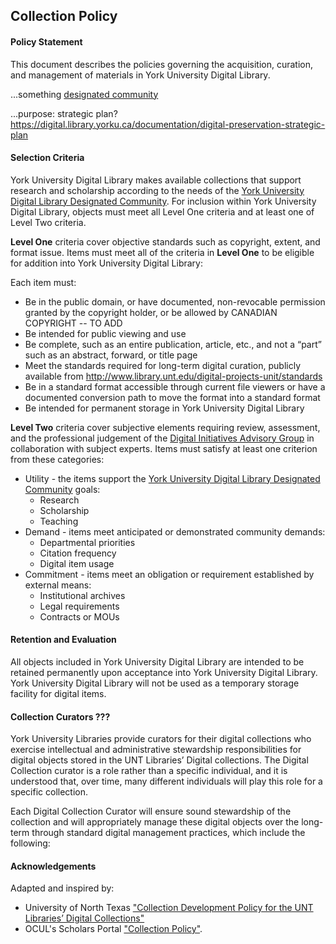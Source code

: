 ## Collection Policy

#### Policy Statement

This document describes the policies governing the acquisition, curation, and management of materials in York University Digital Library.

...something [designated community](https://digital.library.yorku.ca/documentation/digital-preservation-designated-community-definition)

...purpose: strategic plan? https://digital.library.yorku.ca/documentation/digital-preservation-strategic-plan

#### Selection Criteria

York University Digital Library makes available collections that support research and scholarship according to the needs of the [York University Digital Library Designated Community](https://digital.library.yorku.ca/documentation/digital-preservation-designated-community-definition). For inclusion within York University Digital Library, objects must meet all Level One criteria and at least one of Level Two criteria.

**Level One** criteria cover objective standards such as copyright, extent, and format issue. Items must meet all of the criteria in **Level One** to be eligible for addition into York University Digital Library:

Each item must:

* Be in the public domain, or have documented, non-revocable permission granted by the copyright holder, or be allowed by CANADIAN COPYRIGHT -- TO ADD
* Be intended for public viewing and use
* Be complete, such as an entire publication, article, etc., and not a “part” such as an abstract, forward, or title page
* Meet the standards required for long-term digital curation, publicly available from http://www.library.unt.edu/digital-projects-unit/standards
* Be in a standard format accessible through current file viewers or have a documented conversion path to move the format into a standard format
* Be intended for permanent storage in York University Digital Library

**Level Two** criteria cover subjective elements requiring review, assessment, and the professional judgement of the [Digital Initiatives Advisory Group](http://www.library.yorku.ca/web/collections/digitalscholarship/diag-requests/) in collaboration with subject experts. Items must satisfy at least one criterion from these categories:

* Utility - the items support the [York University Digital Library Designated Community](https://digital.library.yorku.ca/documentation/digital-preservation-designated-community-definition) goals: 
  * Research
  * Scholarship
  * Teaching
* Demand - items meet anticipated or demonstrated community demands:
  * Departmental priorities
  * Citation frequency
  * Digital item usage
* Commitment - items meet an obligation or requirement established by external means:
  * Institutional archives
  * Legal requirements
  * Contracts or MOUs

#### Retention and Evaluation

All objects included in York University Digital Library are intended to be retained permanently upon acceptance into York University Digital Library. York University Digital Library will not be used as a temporary storage facility for digital items.

#### Collection Curators ???

York University Libraries provide curators for their digital collections who exercise intellectual and administrative stewardship responsibilities for digital objects stored in the UNT Libraries’ Digital collections. The Digital Collection curator is a role rather than a specific individual, and it is understood that, over time, many different individuals will play this role for a specific collection.

Each Digital Collection Curator will ensure sound stewardship of the collection and will appropriately manage these digital objects over the long-term through standard digital management practices, which include the following:


#### Acknowledgements

Adapted and inspired by:

* University of North Texas ["Collection Development Policy for the UNT Libraries’ Digital Collections"](http://www.library.unt.edu/policies/collection-development/collection-development-policy-unt-libraries-digital-collections)
* OCUL's Scholars Portal ["Collection Policy"](https://spotdocs.scholarsportal.info/display/OAIS/Collection+Policy).
